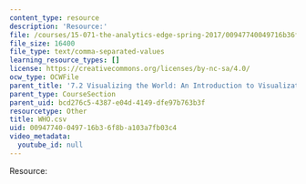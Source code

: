 ```yaml
---
content_type: resource
description: 'Resource:'
file: /courses/15-071-the-analytics-edge-spring-2017/00947740049716b36f8ba103a7fb03c4_WHO.csv
file_size: 16400
file_type: text/comma-separated-values
learning_resource_types: []
license: https://creativecommons.org/licenses/by-nc-sa/4.0/
ocw_type: OCWFile
parent_title: '7.2 Visualizing the World: An Introduction to Visualization'
parent_type: CourseSection
parent_uid: bcd276c5-4387-e04d-4149-dfe97b763b3f
resourcetype: Other
title: WHO.csv
uid: 00947740-0497-16b3-6f8b-a103a7fb03c4
video_metadata:
  youtube_id: null
---
```

Resource: